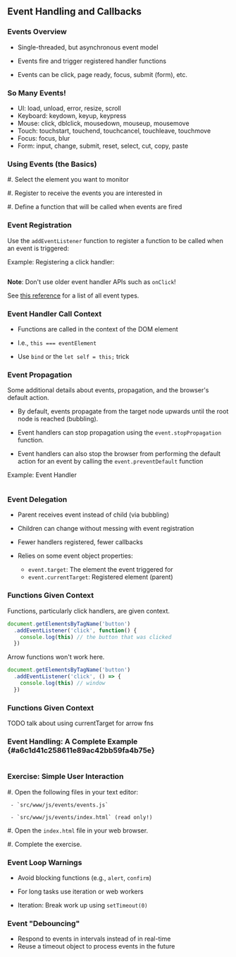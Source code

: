 ## Event Handling and Callbacks

### Events Overview

  - Single-threaded, but asynchronous event model

  - Events fire and trigger registered handler functions

  - Events can be click, page ready, focus, submit (form), etc.

### So Many Events!

  - UI: load, unload, error, resize, scroll
  - Keyboard: keydown, keyup, keypress
  - Mouse: click, dblclick, mousedown, mouseup, mousemove
  - Touch: touchstart, touchend, touchcancel, touchleave, touchmove
  - Focus: focus, blur
  - Form: input, change, submit, reset, select, cut, copy, paste

### Using Events (the Basics)

  #. Select the element you want to monitor

  #. Register to receive the events you are interested in

  #. Define a function that will be called when events are fired

### Event Registration

Use the `addEventListener` function to register a function to be
called when an event is triggered:

Example: Registering a click handler:

~~~ {.javascript insert="../../../src/examples/js/eventex.js"}
~~~

**Note**: Don't use older event handler APIs such as `onClick`!

<div class="notes">

See [this reference][event-types] for a list of all event types.

[event-types]: https://developer.mozilla.org/en-US/docs/Web/Events

</div>

### Event Handler Call Context

  - Functions are called in the context of the DOM element

  - I.e., `this === eventElement`

  - Use `bind` or the `let self = this;` trick

### Event Propagation

<div class="notes">

Some additional details about events, propagation, and the browser's
default action.

</div>

  * By default, events propagate from the target node upwards until
    the root node is reached (bubbling).

  * Event handlers can stop propagation using the
    `event.stopPropagation` function.

  * Event handlers can also stop the browser from performing the
    default action for an event by calling the `event.preventDefault`
    function

Example: Event Handler

~~~ {.javascript insert="../../../src/examples/js/eventstop.js" token="example"}
~~~

### Event Delegation

  - Parent receives event instead of child (via bubbling)

  - Children can change without messing with event registration

  - Fewer handlers registered, fewer callbacks

  - Relies on some event object properties:
    -   `event.target`: The element the event triggered for
    -   `event.currentTarget`: Registered element (parent)


### Functions Given Context

Functions, particularly click handlers, are given context.

```js
document.getElementsByTagName('button')
  .addEventListener('click', function() {
    console.log(this) // the button that was clicked
  })
```

Arrow functions won't work here.

```js
document.getElementsByTagName('button')
  .addEventListener('click', () => {
    console.log(this) // window
  })
```

### Functions Given Context

TODO talk about using currentTarget for arrow fns

### Event Handling: A Complete Example {#a6c1d41c258611e89ac42bb59fa4b75e}

~~~ {.javascript insert="../../../src/examples/js/events.js"}
~~~

### Exercise: Simple User Interaction

  #. Open the following files in your text editor:

     - `src/www/js/events/events.js`

     - `src/www/js/events/index.html` (read only!)

  #. Open the `index.html` file in your web browser.

  #. Complete the exercise.

### Event Loop Warnings

  - Avoid blocking functions (e.g., `alert`, `confirm`)

  - For long tasks use iteration or web workers

  - Iteration: Break work up using `setTimeout(0)`

### Event "Debouncing"

  - Respond to events in intervals instead of in real-time
  - Reuse a timeout object to process events in the future

~~~ {.javascript insert="../../../src/examples/js/debounce.js" token="debounce"}
~~~
